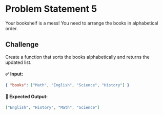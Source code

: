 # Problem Statement 5

Your bookshelf is a mess! You need to arrange the books in alphabetical order.

## Challenge

Create a function that sorts the books alphabetically and returns the updated list.

#### ✅ Input:

```json
{ "books": ["Math", "English", "Science", "History"] }
```

#### 🎯 Expected Output:

```json
["English", "History", "Math", "Science"]
```
